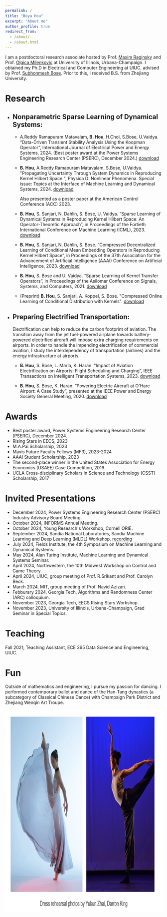 ```yaml
---
permalink: /
title: "Boya Hou"
excerpt: "About me"
author_profile: true
redirect_from: 
  - /about/
  - /about.html
---
```



I am a postdoctoral research associate hosted by Prof. [Maxim Raginsky](https://maxim.ece.illinois.edu/) and Prof. [Olgica Milenkovic](https://publish.illinois.edu/milenkovic/) at University of Illinois, Urbana-Champaign. I obtained my Ph.D in Electrical and Computer Engineering at UIUC, advised by Prof. [Subhonmesh Bose](http://boses.ece.illinois.edu/). Prior to this, I received B.S. from Zhejiang University. 


# Research

- ## Nonparametric Sparse Learning of Dynamical Systems:

  - A.Reddy Ramapuram Matavalam, **B. Hou**, H.Choi, S.Bose, U.Vaidya. “Data-Driven Transient Stability Analysis Using the Koopman Operator”, International Journal of Electrical Power and Energy Systems, 2024. (Best poster award at the Power Systems Engineering Research Center (PSERC), December 2024.) [download](https://authors.elsevier.com/sd/article/S0142-0615(24)00530-1)

  - **B. Hou**, A.Reddy Ramapuram Matavalam, S.Bose, U.Vaidya. "Propagating Uncertainty Through System Dynamics in Reproducing Kernel Hilbert Space ", Physica D: Nonlinear Phenomena. Special issue: Topics at the Interface of Machine Learning and Dynamical Systems, 2024. [download](https://doi.org/10.1016/j.physd.2024.134168)
 
     Also presented as a poster paper at the American Control Conference (ACC) 2023.
 
  - **B. Hou**, S. Sanjari, N. Dahlin, S. Bose, U. Vaidya. “Sparse Learning of Dynamical Systems in Reproducing Kernel Hilbert Space: An Operator-Theoretic Approach”, in Proceedings of the Fortieth International Conference on Machine Learning (ICML), 2023. [download](https://proceedings.mlr.press/v202/hou23c.html)

  - **B. Hou**, S. Sanjari, N. Dahlin, S. Bose. “Compressed Decentralized Learning of Conditional Mean Embedding Operators in Reproducing Kernel Hilbert Space”, in Proceedings of the 37th Association for the Advancement of Artificial Intelligence (AAAI) Conference on Artificial Intelligence, 2023. [download](https://ojs.aaai.org/index.php/AAAI/article/view/25956) 
    
  - **B. Hou**, S. Bose and U. Vaidya. “Sparse Learning of Kernel Transfer Operators”, in Proceedings of the Asilomar Conference on Signals, Systems, and Computers, 2021. [download](https://ieeexplore.ieee.org/abstract/document/9723412)
 
  - (Preprint) **B. Hou**, S. Sanjari, A. Koppel, S. Bose. "Compressed Online Learning of Conditional Distribution with Kernels". [download](https://arxiv.org/abs/2405.07432)

- ## Preparing Electrified Transportation:
   Electrification can help to reduce the carbon footprint of aviation. The transition away from the jet fuel-powered airplane towards battery-powered electrified aircraft will impose extra charging requirements on airports. In order to handle the impending electrification of commercial aviation, I study the interdependency of transportation (airlines) and the energy infrastructure at airports.

  - **B. Hou**, S. Bose, L. Marla, K. Haran. “Impact of Aviation Electrification on Airports: Flight Scheduling and Charging”, IEEE Transactions on Intelligent Transportation Systems, 2023. [download](https://ieeexplore.ieee.org/stamp/stamp.jsp?arnumber=10296862)
    

  - **B. Hou**, S. Bose, K. Haran. “Powering Electric Aircraft at O'Hare Airport: A Case Study”, presented at the IEEE Power and Energy Society General Meeting, 2020. [download](https://ieeexplore.ieee.org/abstract/document/9281871)
   

# Awards
- Best poster award, Power Systems Engineering Research Center (PSERC), December 2024.
- Rising Stars in EECS, 2023
- M.A.Pai Scholarship, 2023
-	Mavis Future Faculty Fellows (MF3), 2023-2024
- AAAI Student Scholarship, 2023
- The second-place winner in the United States Association for Energy Economics (USAEE) Case Competition, 2019.
- UCLA Cross-disciplinary Scholars in Science and Technology (CSST) Scholarship, 2017

# Invited Presentations
- December 2024, Power Systems Engineering Research Center (PSERC) Industry Advisory Board Meeting.
- October 2024, INFORMS Annual Meeting.
- October 2024, Young Research's Workshop, Cornell ORIE. 
- September 2024, Sandia National Laboratories, Sandia Machine Learning and Deep Learning (MLDL) Workshop. [recording](../assets/MLDL_Boya.mp4)
- July 2024, Fields Institute, the 4th Symposium on Machine Learning and Dynamical Systems.
- May 2024, Alan Turing Institute, Machine Learning and Dynamical Systems Seminar.
- April 2024, Northwestern, the 10th Midwest Workshop on Control and Game Theory.
- April 2024, UIUC, group meeting of Prof. R.Srikant and Prof. Carolyn Beck.
- March 2024, MIT, group meeting of Prof. Navid Azizan.          				
- Febburary 2024, Georgia Tech, Algorithms and Randomness Center (ARC) colloquium. 
- November 2023, Georgia Tech, EECS Rising Stars Workshop.
- November 2023, University of Illinois, Urbana-Champaign, Grad Seminar in Special Topics.


# Teaching
Fall 2021, Teaching Assistant, ECE 365 Data Science and Engineering, UIUC.

# Fun
Outside of mathematics and engineering, I pursue my passion for dancing. I performed contemporary ballet and dance of the Han-Tang dynasties (a subcategory of Classical Chinese Dance) with Champaign Park District and Zhejiang Wenqin Art Troupe. 

<img src="../assets/dance.jpeg" title="Photo by Darren King." width="650" height="650"  >






